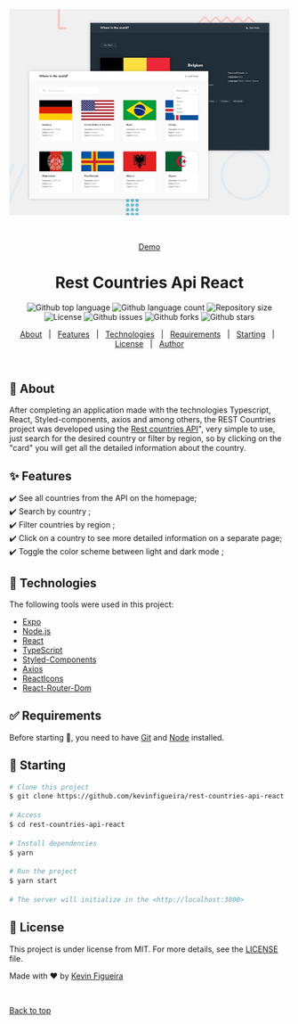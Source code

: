 <div align="center" id="top"> 
  <img src="src/assets/images/desktop-preview.jpg" alt="Rest Countries Api React" />

  &#xa0;

  <a href="https:// restcountriesreactapi-01. netlify.app">Demo</a>
</div>

<h1 align="center">Rest Countries Api React</h1>

<p align="center">
  <img alt="Github top language" src="https://img.shields.io/github/languages/top/kevinfigueira/rest-countries-api-react?color=56BEB8">

  <img alt="Github language count" src="https://img.shields.io/github/languages/count/kevinfigueira/rest-countries-api-react?color=56BEB8">

  <img alt="Repository size" src="https://img.shields.io/github/repo-size/kevinfigueira/rest-countries-api-react?color=56BEB8">

  <img alt="License" src="https://img.shields.io/github/license/kevinfigueira/rest-countries-api-react?color=56BEB8">

  <img alt="Github issues" src="https://img.shields.io/github/issues/kevinfigueira/rest-countries-api-react?color=56BEB8" /> 

  <img alt="Github forks" src="https://img.shields.io/github/forks/kevinfigueira/rest-countries-api-react?color=56BEB8" />

  <img alt="Github stars" src="https://img.shields.io/github/stars/kevinfigueira/rest-countries-api-react?color=56BEB8" />
</p>

<!-- Status -->

<!-- <h4 align="center"> 
	🚧  Rest Countries Api React 🚀 Under construction...  🚧
</h4> 

<hr> -->

<p align="center">
  <a href="#dart-about">About</a> &#xa0; | &#xa0; 
  <a href="#sparkles-features">Features</a> &#xa0; | &#xa0;
  <a href="#rocket-technologies">Technologies</a> &#xa0; | &#xa0;
  <a href="#white_check_mark-requirements">Requirements</a> &#xa0; | &#xa0;
  <a href="#checkered_flag-starting">Starting</a> &#xa0; | &#xa0;
  <a href="#memo-license">License</a> &#xa0; | &#xa0;
  <a href="https://github.com/kevinfigueira" target="_blank">Author</a>
</p>

<br>

## :dart: About ##

After completing an application made with the technologies Typescript, React, Styled-components, axios and among others, the REST Countries project was developed using the [Rest countries API](https://restcountries.com/)", very simple to use, just search for the desired country or filter by region, so by clicking on the "card" you will get all the detailed information about the country.

## :sparkles: Features ##

:heavy_check_mark: See all countries from the API on the homepage;\
:heavy_check_mark: Search by country ;\
:heavy_check_mark: Filter countries by region ;\
:heavy_check_mark: Click on a country to see more detailed information on a separate page;\
:heavy_check_mark: Toggle the color scheme between light and dark mode ;

## :rocket: Technologies ##

The following tools were used in this project:

- [Expo](https://expo.io/)
- [Node.js](https://nodejs.org/en/)
- [React](https://pt-br.reactjs.org/)
- [TypeScript](https://www.typescriptlang.org/)
- [Styled-Components](https://styled-components.com/)
- [Axios](https://axios-http.com/)
- [ReactIcons](https://react-icons.github.io/react-icons/)
- [React-Router-Dom](https://v5.reactrouter.com/web/guides/quick-start)

## :white_check_mark: Requirements ##

Before starting :checkered_flag:, you need to have [Git](https://git-scm.com) and [Node](https://nodejs.org/en/) installed.

## :checkered_flag: Starting ##

```bash
# Clone this project
$ git clone https://github.com/kevinfigueira/rest-countries-api-react

# Access
$ cd rest-countries-api-react

# Install dependencies
$ yarn

# Run the project
$ yarn start

# The server will initialize in the <http://localhost:3000>
```

## :memo: License ##

This project is under license from MIT. For more details, see the [LICENSE](LICENSE.md) file.


Made with :heart: by <a href="https://github.com/kevinfigueira" target="_blank">Kevin Figueira</a>

&#xa0;

<a href="#top">Back to top</a>
